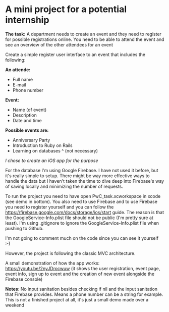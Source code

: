 # A mini project for a potential internship

**The task:**
A department needs to create an event and they need to register for possible registrations online. You need to be able to attend the event and see an overview of the other attendees for an event

Create a simple register user interface to an event that includes the following:

**An attende:**
  - Full name
  - E-mail
  - Phone number

**Event:**
  - Name (of event)
  - Description
  - Date and time

**Possible events are:**
  - Anniversary Party
  - Introduction to Ruby on Rails
  - Learning on databases
^ (not necessary)

*I chose to create an iOS app for the purpose*

For the database I'm using Google Firebase. I have not used it before, but it's really simple to setup. There might be way more effective ways to handle the data but I haven't taken the time to dive deep into Firebase's way of saving locally and minimizing the number of requests.

To run the project you need to have open PwC_task.xcworkspace in xcode (see demo in bottom). You also need to use Firebase and to use Firebase you need to register yourself and you can follow the https://firebase.google.com/docs/storage/ios/start guide. The reason is that the GoogleService-Info.plist file should not be public (I'm pretty sure at least). I'm using .gitignore to ignore the GoogleService-Info.plist file when pushing to Github.

I'm not going to comment much on the code since you can see it yourself :-)

However, the project is following the classic MVC architecture.

A small demonstration of how the app works:
https://youtu.be/2nyJDrocwuw (it shows the user registration, event page, event info, sign up to event and the creation of new event alongside the Firebase console)

**Notes**: No input sanitation besides checking if nil and the input sanitation that Firebase provides. Means a phone number can be a string for example. This is not a finished project at all, it's just a small demo made over a weekend
